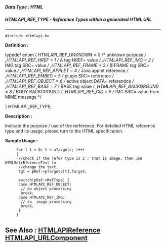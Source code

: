 ##### Data Type : HTML
##### HTMLAPI_REF_TYPE - Reference Types within a generated HTML URL
---
```
#include <htmlapi.h>
```

**Definition :**

typedef enum
{
	HTMLAPI_REF_UNKNOWN = 0   /* unknown purpose */
	,HTMLAPI_REF_HREF = 1   /* A tag HREF= value */
	,HTMLAPI_REF_IMG = 2    /* IMG tag SRC= value */
	,HTMLAPI_REF_FRAME = 3   /* (I)FRAME tag SRC= value */
	,HTMLAPI_REF_APPLET = 4   /* Java applet reference */
	,HTMLAPI_REF_EMBED = 5   /* plugin SRC= reference */
	,HTMLAPI_REF_OBJECT = 6   /* active object DATA= referendce */
	,HTMLAPI_REF_BASE = 7   /* BASE tag value */
	,HTMLAPI_REF_BACKGROUND = 8   /* BODY BACKGROUND */
	,HTMLAPI_REF_CID = 9    /* IMG SRC= value from MIME message */

} HTMLAPI_REF_TYPE;

**Description :**

Indicate the purpose / use of the rerference. For detailed HTML reference type and its usage, please turn to the HTML specification.


**Sample Usage :**
```
	 for ( t = 0; t < nTargets; t++) 
	 { 
	  //check if the refer type is 2 : that is image, then use 
HTMLSetrRferenceText to 
	  //change the text,
	  tgt = pRef->pTargets[t].Target;
	  
	  switch(pRef->RefType) {
	  case HTMLAPI_REF_OBJECT:
	   // do object processing
	   break;
	  case HTMLAPI_REF_IMG:
	   // do  image processing
	   break;
	  }
	 }
```

**See Also :**
[HTMLAPIReference](/domino-c-api-docs/reference/Data/HTMLAPIReference)
[HTMLAPI_URLComponent](/domino-c-api-docs/reference/Data/HTMLAPI_URLComponent)
---

